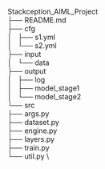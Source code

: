 Stackception_AIML_Project \
├── README.md \
├── cfg \
│   ├── s1.yml \
│   └── s2.yml \
├── input \
│   └── data \
├── output \
│   ├── log \
│   ├── model_stage1 \
│   └── model_stage2 \
└── src \
    ├── args.py \
    ├── dataset.py \
    ├── engine.py \
    ├── layers.py \
    ├── train.py \
    └── util.py \


